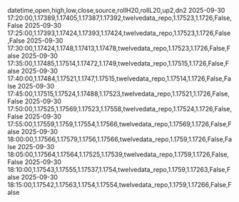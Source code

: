 datetime,open,high,low,close,source,rollH20,rollL20,up2,dn2
2025-09-30 17:20:00,1.17389,1.17405,1.17387,1.17392,twelvedata_repo,1.17523,1.1726,False,False
2025-09-30 17:25:00,1.17393,1.17424,1.17393,1.17424,twelvedata_repo,1.17523,1.1726,False,False
2025-09-30 17:30:00,1.17424,1.1748,1.17413,1.17478,twelvedata_repo,1.17523,1.1726,False,False
2025-09-30 17:35:00,1.17485,1.17514,1.17472,1.1749,twelvedata_repo,1.17515,1.1726,False,False
2025-09-30 17:40:00,1.17484,1.17521,1.1747,1.17515,twelvedata_repo,1.17514,1.1726,False,False
2025-09-30 17:45:00,1.17515,1.17524,1.17488,1.17523,twelvedata_repo,1.17521,1.1726,False,False
2025-09-30 17:50:00,1.17525,1.17569,1.17523,1.17558,twelvedata_repo,1.17524,1.1726,False,False
2025-09-30 17:55:00,1.17559,1.1759,1.17554,1.17566,twelvedata_repo,1.17569,1.1726,False,False
2025-09-30 18:00:00,1.17566,1.17579,1.1756,1.17566,twelvedata_repo,1.1759,1.1726,False,False
2025-09-30 18:05:00,1.17564,1.17564,1.17525,1.17539,twelvedata_repo,1.1759,1.1726,False,False
2025-09-30 18:10:00,1.17543,1.17555,1.17537,1.1754,twelvedata_repo,1.1759,1.17263,False,False
2025-09-30 18:15:00,1.17542,1.17563,1.1754,1.17554,twelvedata_repo,1.1759,1.17266,False,False
